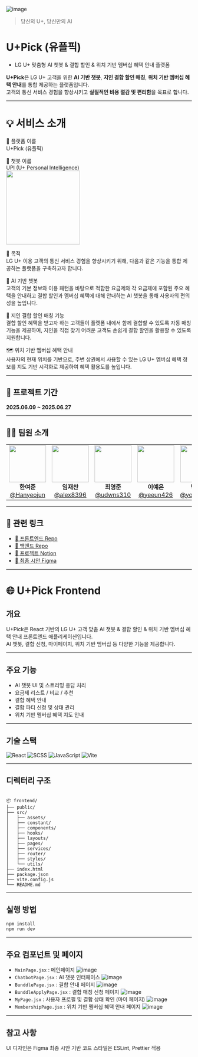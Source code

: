 ![image](https://github.com/user-attachments/assets/36e40504-633a-47c9-a790-07bd92c9e027)

> 당신의 U+, 당신만의 AI

# U+Pick (유플픽) 
- LG U+ 맞춤형 AI 챗봇 & 결합 할인 & 위치 기반 멤버십 혜택 안내 플랫폼

**U+Pick**은 LG U+ 고객을 위한 **AI 기반 챗봇**, **지인 결합 할인 매칭**, **위치 기반 멤버십 혜택 안내**를 통합 제공하는 플랫폼입니다.  
고객의 통신 서비스 경험을 향상시키고 **실질적인 비용 절감 및 편리함**을 목표로 합니다.
 
 ---
 
# 💡 서비스 소개  
📱 플랫폼 이름  
U+Pick (유플픽)  

🤖 챗봇 이름  
UPI (U+ Personal Intelligence)  
<img src="https://github.com/user-attachments/assets/a13af22c-7738-4b16-bc73-d704c3c9058a" width="200"/>




🎯 목적  
LG U+ 이용 고객의 통신 서비스 경험을 향상시키기 위해, 다음과 같은 기능을 통합 제공하는 플랫폼을 구축하고자 합니다.

🧠 AI 기반 챗봇  
고객의 기본 정보와 이용 패턴을 바탕으로 적합한 요금제와 각 요금제에 포함된 주요 혜택을 안내하고 결합 할인과 멤버십 혜택에 대해 안내하는 AI 챗봇을 통해 사용자의 편의성을 높입니다. 

👥 지인 결합 할인 매칭 기능  
결합 할인 혜택을 받고자 하는 고객들이 플랫폼 내에서 함께 결합할 수 있도록 자동 매칭 기능을 제공하여,
지인을 직접 찾기 어려운 고객도 손쉽게 결합 할인을 활용할 수 있도록 지원합니다.

🗺️ 위치 기반 멤버십 혜택 안내  
사용자의 현재 위치를 기반으로,
주변 상권에서 사용할 수 있는 LG U+ 멤버십 혜택 정보를 지도 기반 시각화로 제공하여 혜택 활용도를 높입니다.


---

## 📅 프로젝트 기간

**2025.06.09 ~ 2025.06.27**

---

## 👨‍💻 팀원 소개


<table>
  <tr>
    <td align="center">
      <img src="https://avatars.githubusercontent.com/u/110558148?v=4" width="100" /><br/>
      <strong>한여준</strong><br/>
      <a href="https://github.com/Hanyeojun">@Hanyeojun</a>
    </td>
    <td align="center">
      <img src="https://avatars.githubusercontent.com/u/63743294?v=4" width="100" /><br/>
      <strong>임재찬</strong><br/>
      <a href="https://github.com/alex8396">@alex8396</a>
    </td>
    <td align="center">
      <img src="https://avatars.githubusercontent.com/u/101700659?v=4" width="100" /><br/>
      <strong>최영준</strong><br/>
      <a href="https://github.com/udwns310">@udwns310</a>
    </td>
    <td align="center">
      <img src="https://avatars.githubusercontent.com/u/88296511?v=4" width="100" /><br/>
      <strong>이예은</strong><br/>
      <a href="https://github.com/yeeun426">@yeeun426</a>
    </td>
    <td align="center">
      <img src="https://avatars.githubusercontent.com/u/180901036?v=4" width="100" /><br/>
      <strong>박용규</strong><br/>
      <a href="https://github.com/yonggyu99">@yonggyu99</a>
    </td>
  </tr>
</table>

---

## 🔗 관련 링크

- [🔗 프론트엔드 Repo](https://github.com/U-Plus-Pick/Pick_Front)
- [🔗 백엔드 Repo](https://github.com/U-Plus-Pick/Pick_Back)
- [🔗 프로젝트 Notion](https://wonderful-dewberry-9d0.notion.site/04-U-Pick-206796e7580e80cf8e1cefc9df8d4c23?source=copy_link)
- [🔗 최종 시안 Figma](https://www.figma.com/design/qaATYVnUNOeFKnJQU6mdX2/U-Pick?node-id=0-1&p=f&t=FEsA1aEdVqXb2dNQ-0)

---

# 🌐 U+Pick Frontend

## 개요

U+Pick은 React 기반의 LG U+ 고객 맞춤 AI 챗봇 & 결합 할인 & 위치 기반 멤버십 혜택 안내 프론트엔드 애플리케이션입니다.  
AI 챗봇, 결합 신청, 마이페이지, 위치 기반 멤버십 등 다양한 기능을 제공합니다.

---

## 주요 기능

- AI 챗봇 UI 및 스트리밍 응답 처리
- 요금제 리스트 / 비교 / 추천
- 결합 혜택 안내
- 결합 파티 신청 및 상태 관리  
- 위치 기반 멤버십 혜택 지도 안내

---

## 기술 스택

![React](https://img.shields.io/badge/React-61DAFB?style=flat&logo=react&logoColor=white)  ![SCSS](https://img.shields.io/badge/SCSS-cc6699.svg?&style=flat&logo=Sass&logoColor=white)
![JavaScript](https://img.shields.io/badge/JavaScript-F7DF1E?style=flat&logo=javascript&logoColor=black)
![Vite](https://img.shields.io/badge/Vite-646CFF?style=flat&logo=vite&logoColor=white)

---


## 디렉터리 구조

````

📦 frontend/
├── public/                
├── src/
│   ├── assets/            
│   ├── constant/          
│   ├── components/        
│   ├── hooks/             
│   ├── layouts/            
│   ├── pages/             
│   ├── services/          
│   ├── router/            
│   ├── styles/             
│   └── utils/             
├── index.html            
├── package.json           
├── vite.config.js         
└── README.md             

````

---

## 실행 방법

```bash
npm install
npm run dev
````

---

## 주요 컴포넌트 및 페이지

* `MainPage.jsx` : 메인페이지
  ![image](https://github.com/user-attachments/assets/da5df174-fff8-413a-bd36-b497d7b7de63)  
* `ChatbotPage.jsx` : AI 챗봇 인터페이스
  ![image](https://github.com/user-attachments/assets/0934a0be-0756-4759-82b8-fb73be1ad97e)
* `BunddlePage.jsx` : 결합 안내 페이지
![image](https://github.com/user-attachments/assets/43c0018b-b6ad-4b06-90d8-d3d373fdd5c0)  
* `BunddleApplyPage.jsx` : 결합 매칭 신청 페이지
![image](https://github.com/user-attachments/assets/2526e2d3-3a85-4a92-9b8f-6fd7887010ac)  
* `MyPage.jsx` : 사용자 프로필 및 결합 상태 확인 (마이 페이지)
  ![image](https://github.com/user-attachments/assets/a37a3a0e-0c7d-4383-b2c8-eaeaacfcd08c)
* `MembershipPage.jsx` : 위치 기반 멤버십 혜택 안내 페이지
 ![image](https://github.com/user-attachments/assets/4b31c24b-3c09-4875-abab-d693a20b01c4)

---

## 참고 사항

UI 디자인은 Figma 최종 시안 기반
코드 스타일은 ESLint, Prettier 적용

 




